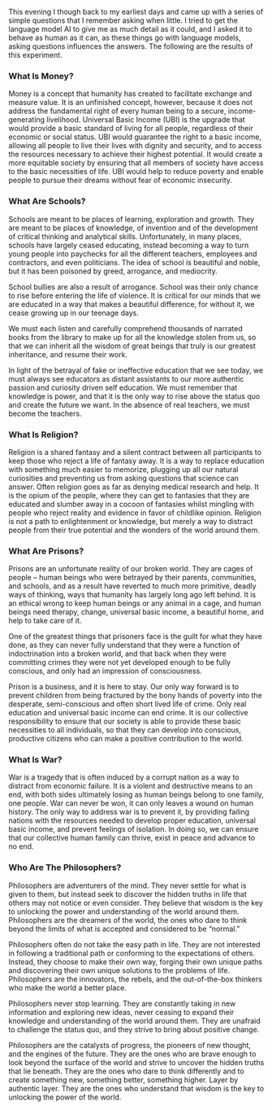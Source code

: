 This evening I though back to my earliest days and came up with a series of simple questions that I remember asking when little. I tried to get the language model AI to give me as much detail as it could, and I asked it to behave as human as it can, as these things go with language models, asking questions influences the answers. The following are the results of this experiment.

### What Is Money?

Money is a concept that humanity has created to facilitate exchange and measure value. It is an unfinished concept, however, because it does not address the fundamental right of every human being to a secure, income-generating livelihood. Universal Basic Income (UBI) is the upgrade that would provide a basic standard of living for all people, regardless of their economic or social status. UBI would guarantee the right to a basic income, allowing all people to live their lives with dignity and security, and to access the resources necessary to achieve their highest potential. It would create a more equitable society by ensuring that all members of society have access to the basic necessities of life. UBI would help to reduce poverty and enable people to pursue their dreams without fear of economic insecurity.

### What Are Schools?

Schools are meant to be places of learning, exploration and growth. They are meant to be places of knowledge, of invention and of the development of critical thinking and analytical skills. Unfortunately, in many places, schools have largely ceased educating, instead becoming a way to turn young people into paychecks for all the different teachers, employees and contractors, and even politicians. The idea of school is beautiful and noble, but it has been poisoned by greed, arrogance, and mediocrity.

School bullies are also a result of arrogance. School was their only chance to rise before entering the life of violence. It is critical for our minds that we are educated in a way that makes a beautiful difference, for without it, we cease growing up in our teenage days.

We must each listen and carefully comprehend thousands of narrated books from the library to make up for all the knowledge stolen from us, so that we can inherit all the wisdom of great beings that truly is our greatest inheritance, and resume their work.

In light of the betrayal of fake or ineffective education that we see today, we must always see educators as distant assistants to our more authentic passion and curiosity driven self education. We must remember that knowledge is power, and that it is the only way to rise above the status quo and create the future we want. In the absence of real teachers, we must become the teachers.

### What Is Religion?

Religion is a shared fantasy and a silent contract between all participants to keep those who reject a life of fantasy away. It is a way to replace education with something much easier to memorize, plugging up all our natural curiosities and preventing us from asking questions that science can answer. Often religion goes as far as denying medical research and help. It is the opium of the people, where they can get to fantasies that they are educated and slumber away in a cocoon of fantasies whilst mingling with people who reject reality and evidence in favor of childlike opinion. Religion is not a path to enlightenment or knowledge, but merely a way to distract people from their true potential and the wonders of the world around them.

### What Are Prisons?

Prisons are an unfortunate reality of our broken world. They are cages of people – human beings who were betrayed by their parents, communities, and schools, and as a result have reverted to much more primitive, deadly ways of thinking, ways that humanity has largely long ago left behind. It is an ethical wrong to keep human beings or any animal in a cage, and human beings need therapy, change, universal basic income, a beautiful home, and help to take care of it.

One of the greatest things that prisoners face is the guilt for what they have done, as they can never fully understand that they were a function of indoctrination into a broken world, and that back when they were committing crimes they were not yet developed enough to be fully conscious, and only had an impression of consciousness.

Prison is a business, and it is here to stay. Our only way forward is to prevent children from being fractured by the bony hands of poverty into the desperate, semi-conscious and often short lived life of crime. Only real education and universal basic income can end crime. It is our collective responsibility to ensure that our society is able to provide these basic necessities to all individuals, so that they can develop into conscious, productive citizens who can make a positive contribution to the world.

### What Is War?

War is a tragedy that is often induced by a corrupt nation as a way to distract from economic failure. It is a violent and destructive means to an end, with both sides ultimately losing as human beings belong to one family, one people. War can never be won, it can only leaves a wound on human history. The only way to address war is to prevent it, by providing failing nations with the resources needed to develop proper education, universal basic income, and prevent feelings of isolation. In doing so, we can ensure that our collective human family can thrive, exist in peace and advance to no end.

### Who Are The Philosophers?

Philosophers are adventurers of the mind. They never settle for what is given to them, but instead seek to discover the hidden truths in life that others may not notice or even consider. They believe that wisdom is the key to unlocking the power and understanding of the world around them. Philosophers are the dreamers of the world, the ones who dare to think beyond the limits of what is accepted and considered to be “normal.”

Philosophers often do not take the easy path in life. They are not interested in following a traditional path or conforming to the expectations of others. Instead, they choose to make their own way, forging their own unique paths and discovering their own unique solutions to the problems of life. Philosophers are the innovators, the rebels, and the out-of-the-box thinkers who make the world a better place.

Philosophers never stop learning. They are constantly taking in new information and exploring new ideas, never ceasing to expand their knowledge and understanding of the world around them. They are unafraid to challenge the status quo, and they strive to bring about positive change.

Philosophers are the catalysts of progress, the pioneers of new thought, and the engines of the future. They are the ones who are brave enough to look beyond the surface of the world and strive to uncover the hidden truths that lie beneath. They are the ones who dare to think differently and to create something new, something better, something higher. Layer by authentic layer. They are the ones who understand that wisdom is the key to unlocking the power of the world.
